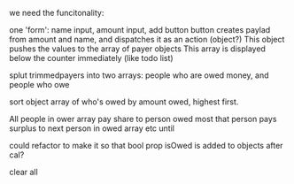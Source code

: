 we need the funcitonality:

one 'form': name input, amount input, add button
button creates paylad from amount and name, and dispatches it as an action (object?)
This object pushes the values to the array of payer objects
This array is displayed below the counter immediately (like todo list)


splut trimmedpayers into two arrays: people who are owed money, and people who owe

sort object array of who's owed by amount owed, highest first. 

All people in ower array pay share to person owed most
that person pays surplus to next person in owed array 
etc until 

could refactor to make it so that bool prop isOwed is added to objects after cal? 

clear all 
